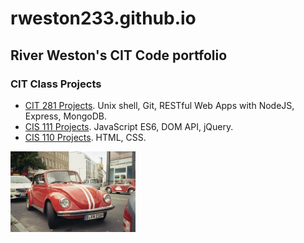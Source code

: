  <h1>rweston233.github.io</h1>
  <h2>River Weston's CIT Code portfolio </h2>
  <h3>CIT Class Projects</h3>

  - [CIT 281 Projects](https://uo-cit.github.io/project-5-rweston233/). Unix shell, Git, RESTful Web Apps with NodeJS, Express, MongoDB.
  - [CIS 111 Projects](https://pages.uoregon.edu/rweston/111/). JavaScript ES6, DOM API, jQuery.
  - [CIS 110 Projects](https://pages.uoregon.edu/rweston/110/). HTML, CSS.

  <img src="images/RedBeetle.jpeg" alt="red RedBeetle" width="200">
